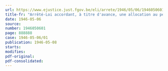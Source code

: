 ```yaml
---
url: https://www.ejustice.just.fgov.be/eli/arrete/1946/05/06/1946050601/justel
title-fr: "Arrêté-Loi accordant, à titre d'avance, une allocation au personnel rétribué à charge du Trésor"
date: 1946-05-06
source:
number: 1946050601
page: 888888
case: 1946-05-06/01
publication: 1946-05-08
starts:
modifies:
pdf-original:
pdf-consolidated:
---
```


